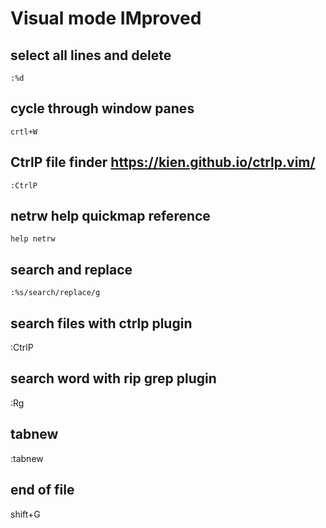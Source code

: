 # Visual mode IMproved

## select all lines and delete
`:%d`

## cycle through window panes
`crtl+W`

## CtrlP file finder https://kien.github.io/ctrlp.vim/
`:CtrlP`

## netrw help quickmap reference
`help netrw`

## search and replace
`:%s/search/replace/g`

## search files with ctrlp plugin
:CtrlP

## search word with rip grep plugin
:Rg

## tabnew
:tabnew 

## end of file
shift+G
